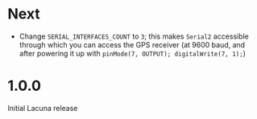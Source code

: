 Next
====
* Change `SERIAL_INTERFACES_COUNT` to `3`; this makes `Serial2` accessible through
  which you can access the GPS receiver (at 9600 baud, and after powering it up
  with `pinMode(7, OUTPUT); digitalWrite(7, 1);`)

1.0.0
=====
Initial Lacuna release
